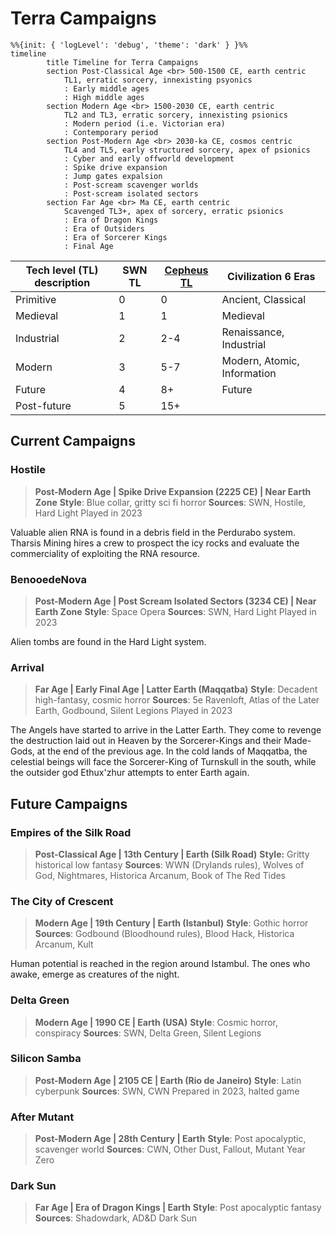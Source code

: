 # Terra Campaigns

```mermaid
%%{init: { 'logLevel': 'debug', 'theme': 'dark' } }%%
timeline
        title Timeline for Terra Campaigns
		section Post-Classical Age <br> 500-1500 CE, earth centric
			TL1, erratic sorcery, innexisting psyonics
			: Early middle ages
			: High middle ages
		section Modern Age <br> 1500-2030 CE, earth centric
			TL2 and TL3, erratic sorcery, innexisting psionics
			: Modern period (i.e. Victorian era)
			: Contemporary period
		section Post-Modern Age <br> 2030-ka CE, cosmos centric
			TL4 and TL5, early structured sorcery, apex of psionics
			: Cyber and early offworld development
			: Spike drive expansion
			: Jump gates expalsion
			: Post-scream scavenger worlds
			: Post-scream isolated sectors
		section Far Age <br> Ma CE, earth centric
			Scavenged TL3+, apex of sorcery, erratic psionics
			: Era of Dragon Kings
			: Era of Outsiders
			: Era of Sorcerer Kings
			: Final Age
```

| Tech level (TL) description | SWN TL | [Cepheus TL](https://www.orffenspace.com/cepheus-srd/equipment.html) | Civilization 6 Eras         |
| --------------------------- | ------ | -------------------------------------------------------------------- | --------------------------- |
| Primitive                   | 0      | 0                                                                    | Ancient, Classical          |
| Medieval                    | 1      | 1                                                                    | Medieval                    |
| Industrial                  | 2      | 2-4                                                                  | Renaissance, Industrial     |
| Modern                      | 3      | 5-7                                                                  | Modern, Atomic, Information |
| Future                      | 4      | 8+                                                                   | Future                      |
| Post-future                 | 5      | 15+                                                                  |                             |


## Current Campaigns

### Hostile
> **Post-Modern Age | Spike Drive Expansion (2225 CE) | Near Earth Zone**
> **Style**: Blue collar, gritty sci fi horror
> **Sources**: SWN, Hostile, Hard Light
> Played in 2023

Valuable alien RNA is found in a debris field in the Perdurabo system. Tharsis Mining hires a crew to prospect the icy rocks and evaluate the commerciality of exploiting the RNA resource.

### BenooedeNova
> **Post-Modern Age | Post Scream Isolated Sectors (3234 CE) | Near Earth Zone**
> **Style**: Space Opera
> **Sources**: SWN, Hard Light
> Played in 2023

Alien tombs are found in the Hard Light system.

### Arrival
> **Far Age | Early Final Age | Latter Earth (Maqqatba)**
> **Style**: Decadent high-fantasy, cosmic horror
> **Sources**: 5e Ravenloft, Atlas of the Later Earth, Godbound, Silent Legions
> Played in 2023

The Angels have started to arrive in the Latter Earth. They come to revenge the destruction laid out in Heaven by the Sorcerer-Kings and their Made-Gods, at the end of the previous age. In the cold lands of Maqqatba, the celestial beings will face the Sorcerer-King of Turnskull in the south, while the outsider god Ethux'zhur attempts to enter Earth again.


## Future Campaigns

### Empires of the Silk Road
> **Post-Classical Age | 13th Century | Earth (Silk Road)**
> **Style:** Gritty historical low fantasy
> **Sources**: WWN (Drylands rules), Wolves of God,  Nightmares, Historica Arcanum, Book of The Red Tides

### The City of Crescent
> **Modern Age | 19th Century | Earth (Istanbul)**
> **Style**: Gothic horror
> **Sources**: Godbound (Bloodhound rules), Blood Hack, Historica Arcanum, Kult

Human potential is reached in the region around Istambul. The ones who awake, emerge as creatures of the night.

### Delta Green
> **Modern Age | 1990 CE | Earth (USA)**
> **Style**: Cosmic horror, conspiracy
> **Sources**: SWN, Delta Green, Silent Legions

### Silicon Samba
> **Post-Modern Age | 2105 CE | Earth (Rio de Janeiro)**
> **Style**: Latin cyberpunk
> **Sources**: SWN, CWN
> Prepared in 2023, halted game

### After Mutant
> **Post-Modern Age | 28th Century | Earth**
> **Style**: Post apocalyptic, scavenger world
> **Sources**: CWN, Other Dust, Fallout, Mutant Year Zero

### Dark Sun
> **Far Age | Era of Dragon Kings | Earth**
> **Style**: Post apocalyptic fantasy
> **Sources**: Shadowdark, AD&D Dark Sun
